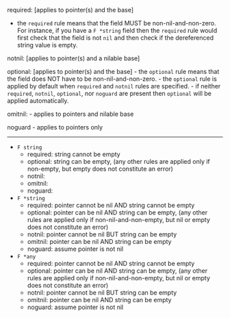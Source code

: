 
required: [applies to pointer(s) and the base]
- the `required` rule means that the field MUST be non-nil-and-non-zero. For instance,
if you have a `F *string` field then the `required` rule would first check that the field
is not `nil` and then check if the dereferenced string value is empty.

notnil: [applies to pointer(s) and a nilable base]

optional: [applies to pointer(s) and the base]
	- the `optional` rule means that the field does NOT have to be non-nil-and-non-zero.
	- the `optional` rule is applied by default when `required` and `notnil` rules are specified.
	- if neither `required`, `notnil`, `optional`, nor `noguard` are present
	then `optional` will be applied automatically.

omitnil:
	- applies to pointers and nilable base


noguard
	- applies to pointers only

-----------------
- `F string`
	- required: string cannot be empty
	- optional: string can be empty, (any other rules are applied only if
	  non-empty, but empty does not constitute an error)
	- notnil: <does not apply>
	- omitnil: <does not apply>
	- noguard: <does not apply>
- `F *string`
	- required: pointer cannot be nil AND string cannot be empty
	- optional: pointer can be nil AND string can be empty, (any other rules are
	  applied only if non-nil-and-non-empty, but nil or empty does not constitute
	  an error)
	- notnil: pointer cannot be nil BUT string can be empty
	- omitnil: pointer can be nil AND string can be empty
	- noguard: assume pointer is not nil
- `F *any`
	- required: pointer cannot be nil AND string cannot be empty
	- optional: pointer can be nil AND string can be empty, (any other rules are
	  applied only if non-nil-and-non-empty, but nil or empty does not constitute
	  an error)
	- notnil: pointer cannot be nil BUT string can be empty
	- omitnil: pointer can be nil AND string can be empty
	- noguard: assume pointer is not nil

